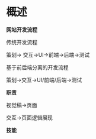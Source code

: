 # 概述

**网站开发流程**

传统开发流程

策划-&gt; 交互-&gt;UI-&gt;前端-&gt;后端-&gt;测试

基于前后端分离的开发流程

策划-&gt;交互-&gt;UI\/前端\/后端-&gt;测试

**职责**

视觉稿-&gt;页面

交互-&gt;页面逻辑展现





**技能**

